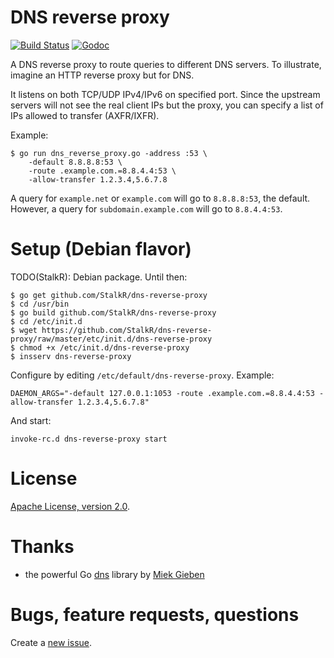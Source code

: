 # DNS reverse proxy #

[![Build Status](https://api.travis-ci.org/StalkR/dns-reverse-proxy.png)](https://travis-ci.org/StalkR/dns-reverse-proxy) [![Godoc](https://godoc.org/github.com/StalkR/dns-reverse-proxy?status.png)](https://godoc.org/github.com/StalkR/dns-reverse-proxy)

A DNS reverse proxy to route queries to different DNS servers.
To illustrate, imagine an HTTP reverse proxy but for DNS.

It listens on both TCP/UDP IPv4/IPv6 on specified port.
Since the upstream servers will not see the real client IPs but the proxy,
you can specify a list of IPs allowed to transfer (AXFR/IXFR).

Example:

    $ go run dns_reverse_proxy.go -address :53 \
        -default 8.8.8.8:53 \
        -route .example.com.=8.8.4.4:53 \
        -allow-transfer 1.2.3.4,5.6.7.8

A query for `example.net` or `example.com` will go to `8.8.8.8:53`, the default.
However, a query for `subdomain.example.com` will go to `8.8.4.4:53`.

# Setup (Debian flavor) #

TODO(StalkR): Debian package. Until then:

    $ go get github.com/StalkR/dns-reverse-proxy
    $ cd /usr/bin
    $ go build github.com/StalkR/dns-reverse-proxy
    $ cd /etc/init.d
    $ wget https://github.com/StalkR/dns-reverse-proxy/raw/master/etc/init.d/dns-reverse-proxy
    $ chmod +x /etc/init.d/dns-reverse-proxy
    $ insserv dns-reverse-proxy

Configure by editing `/etc/default/dns-reverse-proxy`. Example:

    DAEMON_ARGS="-default 127.0.0.1:1053 -route .example.com.=8.8.4.4:53 -allow-transfer 1.2.3.4,5.6.7.8"

And start:

    invoke-rc.d dns-reverse-proxy start

# License #

[Apache License, version 2.0](http://www.apache.org/licenses/LICENSE-2.0).

# Thanks #

- the powerful Go [dns](https://github.com/miekg/dns) library by [Miek Gieben](https://github.com/miekg)

# Bugs, feature requests, questions #

Create a [new issue](https://github.com/StalkR/dns-reverse-proxy/issues/new).
